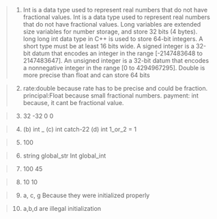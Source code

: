 

>1. Int is a data type used to represent real numbers that do not have fractional values. 
>Int is a data type used to represent real numbers that do not have fractional values. 
>Long variables are extended size variables for number storage, and store 32 bits (4 bytes).
>long long int data type in C++ is used to store 64-bit integers.
>A short type must be at least 16 bits wide. 
>A signed integer is a 32-bit datum that encodes an integer in the range [-2147483648 to 2147483647]. 
>An unsigned integer is a 32-bit datum that 
>encodes a nonnegative integer in the range [0 to 4294967295].
>Double is more precise than float and can store 64 bits

>2. rate:double because rate has to be precise and could be fraction.
>principal:Float because small fractional numbers.
>payment: int because, it cant be fractional value.

>3. 32 -32 0 0

>4. (b) int _ (c) int catch-22 (d) int 1_or_2 = 1

>5. 100

>6. string global_str Int global_int

>7. 100 45

>8. 10 10

>9. a, c, g Because they were initialized properly

>10. a,b,d are illegal initialization